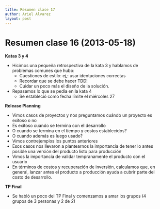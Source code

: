 ```yaml
---
title: Resumen clase 17
author: Ariel Alvarez
layout: post
---
```

Resumen clase 16 (2013-05-18)
===============

**Katas 3 y 4**

 - Hicimos una pequeña retrospectiva de la kata 3 y hablamos de problemas comunes que hubo:
   - Cuestiones de estilo: ej,: usar identaciones correctas
   - Recordar que se debe hacer TDD!
   - Cuidar un poco más el diseño de la solución.
 - Repasamos lo que se pedía en la kata 4
   - Se estableció como fecha límite el miércoles 27

**Release Planning**
 - Vimos casos de proyectos y nos preguntamos cuándo un proyecto es exitoso o no
  - Es exitoso cuando se termina con el desarrollo
  - O cuando se termina en el tiempo y costos establecidos?
  - O cuando además es luego usado?
 - Vimos contrejemplos los puntos anteriores
 - Esos casos nos llevaron a plantearnos la importancia de tener lo antes posible una versión del producto listo para producción
  - Vimos la importancia de validar tempranamente el producto con el usuario
  - En términos de costos y recuperación de inversión, calculamos que, en general, lanzar antes el producto a producción ayuda a cubrir parte del costo de desarrollo.

**TP Final**
 - Se habló un poco del TP Final y comenzamos a amar los grupos (4 grupos de 3 personas y 2 de 2)

 
 

 

